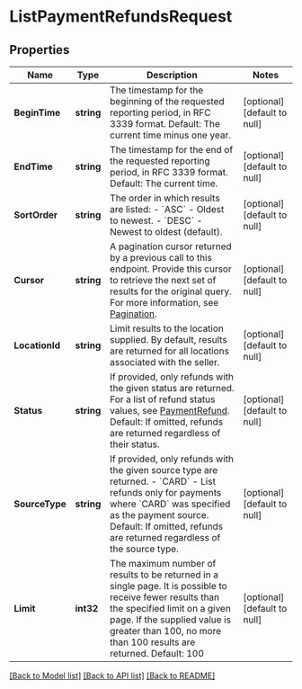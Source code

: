 # ListPaymentRefundsRequest

## Properties
Name | Type | Description | Notes
------------ | ------------- | ------------- | -------------
**BeginTime** | **string** | The timestamp for the beginning of the requested reporting period, in RFC 3339 format.  Default: The current time minus one year. | [optional] [default to null]
**EndTime** | **string** | The timestamp for the end of the requested reporting period, in RFC 3339 format.  Default: The current time. | [optional] [default to null]
**SortOrder** | **string** | The order in which results are listed: - &#x60;ASC&#x60; - Oldest to newest. - &#x60;DESC&#x60; - Newest to oldest (default). | [optional] [default to null]
**Cursor** | **string** | A pagination cursor returned by a previous call to this endpoint. Provide this cursor to retrieve the next set of results for the original query.  For more information, see [Pagination](https://developer.squareup.com/docs/basics/api101/pagination). | [optional] [default to null]
**LocationId** | **string** | Limit results to the location supplied. By default, results are returned for all locations associated with the seller. | [optional] [default to null]
**Status** | **string** | If provided, only refunds with the given status are returned. For a list of refund status values, see [PaymentRefund](#type-paymentrefund).  Default: If omitted, refunds are returned regardless of their status. | [optional] [default to null]
**SourceType** | **string** | If provided, only refunds with the given source type are returned. - &#x60;CARD&#x60; - List refunds only for payments where &#x60;CARD&#x60; was specified as the payment source.  Default: If omitted, refunds are returned regardless of the source type. | [optional] [default to null]
**Limit** | **int32** | The maximum number of results to be returned in a single page.  It is possible to receive fewer results than the specified limit on a given page.  If the supplied value is greater than 100, no more than 100 results are returned.  Default: 100 | [optional] [default to null]

[[Back to Model list]](../README.md#documentation-for-models) [[Back to API list]](../README.md#documentation-for-api-endpoints) [[Back to README]](../README.md)

